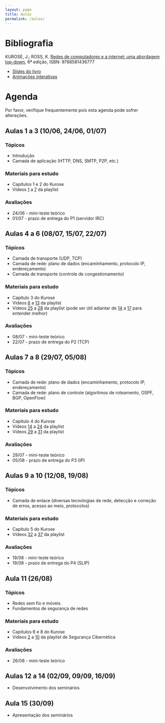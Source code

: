 ```yaml
---
layout: page
title: Aulas
permalink: /aulas/
---
```


# Bibliografia

KUROSE, J.; ROSS, K. [Redes de computadores e a internet: uma abordagem top-down](https://plataforma.bvirtual.com.br/Acervo/Publicacao/3843), 6ª edição, ISBN: 9788581436777

 * [Slides do livro](https://1drv.ms/f/s!AlU8gesWGe8VeyYUZqcZmeP52vY)
 * [Animações interativas](https://wps.pearsoned.com/ecs_kurose_compnetw_6/216/55463/14198702.cw/content/index.html)

# Agenda

Por favor, verifique frequentemente pois esta agenda pode sofrer alterações.


## Aulas 1 a 3 (10/06, 24/06, 01/07)

### Tópicos

* Introdução
* Camada de aplicação (HTTP, DNS, SMTP, P2P, etc.)

### Materiais para estudo

* Capítulos 1 e 2 do Kurose
* Vídeos [1](https://www.youtube.com/watch?v=43FJUiYkQt0&list=PLtQaN06AB3mJq8UoVOLABF_p-hsztUQ81&index=1) a [7](https://www.youtube.com/watch?v=43FJUiYkQt0&list=PLtQaN06AB3mJq8UoVOLABF_p-hsztUQ81&index=7) da playlist

### Avaliações

* 24/06 - mini-teste teórico
* 01/07 - prazo de entrega do P1 (servidor IRC)


## Aulas 4 a 6 (08/07, 15/07, 22/07)

### Tópicos

* Camada de transporte (UDP, TCP)
* Camada de rede: plano de dados (encaminhamento, protocolo IP, endereçamento)
* Camada de transporte (controle de congestionamento)

### Materiais para estudo

* Capítulo 3 do Kurose
* Vídeos [8](https://www.youtube.com/watch?v=lEXgM9Vlq4k&list=PLtQaN06AB3mJq8UoVOLABF_p-hsztUQ81&index=8) a [13](https://www.youtube.com/watch?v=_Y1HCtgTB4s&list=PLtQaN06AB3mJq8UoVOLABF_p-hsztUQ81&index=13) da playlist
* Vídeos [25](https://www.youtube.com/watch?v=v4-SzxLleg4&list=PLtQaN06AB3mJq8UoVOLABF_p-hsztUQ81&index=25) a [28](https://www.youtube.com/watch?v=WlX5q_TIFXo&list=PLtQaN06AB3mJq8UoVOLABF_p-hsztUQ81&index=28) da playlist (pode ser útil adiantar de [14](https://www.youtube.com/watch?v=PKx8YqBgpEk&list=PLtQaN06AB3mJq8UoVOLABF_p-hsztUQ81&index=14) a [17](https://www.youtube.com/watch?v=PKx8YqBgpEk&list=PLtQaN06AB3mJq8UoVOLABF_p-hsztUQ81&index=17) para entender melhor)

### Avaliações

* 08/07 - mini-teste teórico
* 22/07 - prazo de entrega do P2 (TCP)

## Aulas 7 a 8 (29/07, 05/08)

### Tópicos

* Camada de rede: plano de dados (encaminhamento, protocolo IP, endereçamento)
* Camada de rede: plano de controle (algoritmos de roteamento, OSPF, BGP, OpenFlow)

### Materiais para estudo

* Capítulo 4 do Kurose
* Vídeos [14](https://www.youtube.com/watch?v=v4-SzxLleg4&list=PLtQaN06AB3mJq8UoVOLABF_p-hsztUQ81&index=25) a [24](https://www.youtube.com/watch?v=WlX5q_TIFXo&list=PLtQaN06AB3mJq8UoVOLABF_p-hsztUQ81&index=28) da playlist 
* Vídeos [29](https://www.youtube.com/watch?v=cFhlvrZ1hKY&list=PLtQaN06AB3mJq8UoVOLABF_p-hsztUQ81&index=29) a [31](https://www.youtube.com/watch?v=xhtvKJ1mzwI&list=PLtQaN06AB3mJq8UoVOLABF_p-hsztUQ81&index=31) da playlist

### Avaliações

* 29/07 - mini-teste teórico
* 05/08 - prazo de entrega do P3 (IP)

## Aulas 9 a 10 (12/08, 19/08)

### Tópicos

* Camada de enlace (diversas tecnologias de rede, detecção e correção de erros, acesso ao meio, protocolos)

### Materiais para estudo

* Capítulo 5 do Kurose
* Vídeos [32](https://www.youtube.com/watch?v=v4-SzxLleg4&list=PLtQaN06AB3mJq8UoVOLABF_p-hsztUQ81&index=32) a [37](https://www.youtube.com/watch?v=WlX5q_TIFXo&list=PLtQaN06AB3mJq8UoVOLABF_p-hsztUQ81&index=37) da playlist 

### Avaliações

* 19/08 - mini-teste teórico
* 19/08 - prazo de entrega do P4 (SLIP)

## Aula 11 (26/08)

### Tópicos

* Redes sem fio e móveis 
* Fundamentos de segurança de redes

### Materiais para estudo

* Capítulos 6 e 8 do Kurose
* Vídeos [2](https://www.youtube.com/watch?v=Rv2zcXsMTPA&list=PLtQaN06AB3mJJXu7cuoK7KaL9e0KfChuQ&index=2) a [10](https://www.youtube.com/watch?v=bfS4-1DbCa8&list=PLtQaN06AB3mJJXu7cuoK7KaL9e0KfChuQ&index=10) da playlist de Segurança Cibernética

### Avaliações

* 26/08 - mini-teste teórico

## Aulas 12 a 14 (02/09, 09/09, 16/09)

* Desenvolvimento dos seminários

## Aula 15 (30/09)

* Apresentação dos seminários

